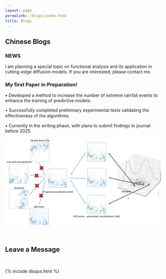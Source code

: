 ```yaml
---
layout: page
permalink: /blogs/index.html
title: Blogs
---
```


## Chinese Blogs

### NEWS
I am planning a special topic on functional analysis and its application in cutting-edge diffusion models. If you are interested, please contact me.


### My first Paper in Preparation!

• Developed a method to increase the number of extreme rainfall events to enhance the training of predictive models.

• Successfully completed preliminary experimental tests validating the eﬀectiveness of the algorithms.

• Currently in the writing phase, with plans to submit findings to journal before 2025.

<div>
<img src="./images/paper_pic_1.png">
</div>
<br>
<!-- <img src="./images/paper_pic_1.png" class="floatpic" width="360" height="240"> -->


<br>

## Leave a Message

<br>

{% include disqus.html %} 

<br>

